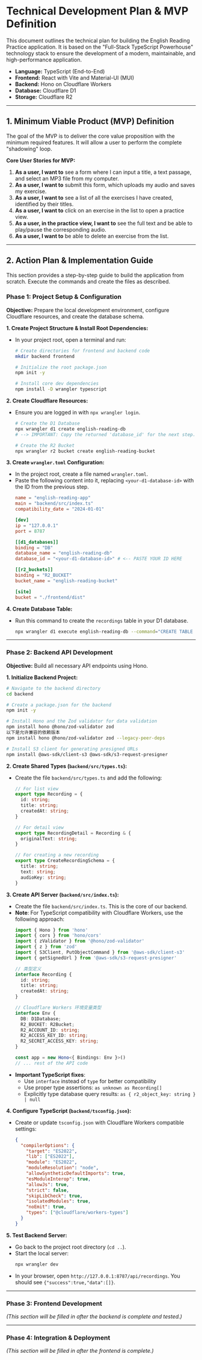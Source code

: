 # Technical Development Plan & MVP Definition

This document outlines the technical plan for building the English Reading Practice application. It is based on the "Full-Stack TypeScript Powerhouse" technology stack to ensure the development of a modern, maintainable, and high-performance application.

- **Language:** TypeScript (End-to-End)
- **Frontend:** React with Vite and Material-UI (MUI)
- **Backend:** Hono on Cloudflare Workers
- **Database:** Cloudflare D1
- **Storage:** Cloudflare R2

---

## 1. Minimum Viable Product (MVP) Definition

The goal of the MVP is to deliver the core value proposition with the minimum required features. It will allow a user to perform the complete "shadowing" loop.

**Core User Stories for MVP:**

1.  **As a user, I want to** see a form where I can input a title, a text passage, and select an MP3 file from my computer.
2.  **As a user, I want to** submit this form, which uploads my audio and saves my exercise.
3.  **As a user, I want to** see a list of all the exercises I have created, identified by their titles.
4.  **As a user, I want to** click on an exercise in the list to open a practice view.
5.  **As a user, in the practice view, I want to** see the full text and be able to play/pause the corresponding audio.
6.  **As a user, I want to** be able to delete an exercise from the list.

---

## 2. Action Plan & Implementation Guide

This section provides a step-by-step guide to build the application from scratch. Execute the commands and create the files as described.

### **Phase 1: Project Setup & Configuration**

**Objective:** Prepare the local development environment, configure Cloudflare resources, and create the database schema.

**1. Create Project Structure & Install Root Dependencies:**
   - In your project root, open a terminal and run:
     ```bash
     # Create directories for frontend and backend code
     mkdir backend frontend

     # Initialize the root package.json
     npm init -y

     # Install core dev dependencies
     npm install -D wrangler typescript
     ```

**2. Create Cloudflare Resources:**
   - Ensure you are logged in with `npx wrangler login`.
     ```bash
     # Create the D1 Database
     npx wrangler d1 create english-reading-db
     # --> IMPORTANT: Copy the returned 'database_id' for the next step.

     # Create the R2 Bucket
     npx wrangler r2 bucket create english-reading-bucket
     ```

**3. Create `wrangler.toml` Configuration:**
   - In the project root, create a file named `wrangler.toml`.
   - Paste the following content into it, replacing `<your-d1-database-id>` with the ID from the previous step.
     ```toml
     name = "english-reading-app"
     main = "backend/src/index.ts"
     compatibility_date = "2024-01-01"

     [dev]
     ip = "127.0.0.1"
     port = 8787

     [[d1_databases]]
     binding = "DB"
     database_name = "english-reading-db"
     database_id = "<your-d1-database-id>" # <-- PASTE YOUR ID HERE

     [[r2_buckets]]
     binding = "R2_BUCKET"
     bucket_name = "english-reading-bucket"

     [site]
     bucket = "./frontend/dist"
     ```

**4. Create Database Table:**
   - Run this command to create the `recordings` table in your D1 database.
     ```bash
     npx wrangler d1 execute english-reading-db --command="CREATE TABLE recordings (id TEXT PRIMARY KEY, title TEXT NOT NULL, original_text TEXT NOT NULL, r2_object_key TEXT NOT NULL UNIQUE, created_at TEXT DEFAULT (strftime('%Y-%m-%dT%H:%M:%SZ', 'now')));"
     ```

---

### **Phase 2: Backend API Development**

**Objective:** Build all necessary API endpoints using Hono.

**1. Initialize Backend Project:**
   ```bash
   # Navigate to the backend directory
   cd backend

   # Create a package.json for the backend
   npm init -y

   # Install Hono and the Zod validator for data validation
   npm install hono @hono/zod-validator zod
   以下是允许兼容的依赖版本
   npm install hono @hono/zod-validator zod --legacy-peer-deps
   
   # Install S3 client for generating presigned URLs
   npm install @aws-sdk/client-s3 @aws-sdk/s3-request-presigner
   ```

**2. Create Shared Types (`backend/src/types.ts`):**
   - Create the file `backend/src/types.ts` and add the following:
     ```typescript
     // For list view
     export type Recording = {
       id: string;
       title: string;
       createdAt: string;
     }

     // For detail view
     export type RecordingDetail = Recording & {
       originalText: string;
     }

     // For creating a new recording
     export type CreateRecordingSchema = {
       title: string;
       text: string;
       audioKey: string;
     }
     ```

**3. Create API Server (`backend/src/index.ts`):**
   - Create the file `backend/src/index.ts`. This is the core of our backend.
   - **Note**: For TypeScript compatibility with Cloudflare Workers, use the following approach:
     ```typescript
     import { Hono } from 'hono'
     import { cors } from 'hono/cors'
     import { zValidator } from '@hono/zod-validator'
     import { z } from 'zod'
     import { S3Client, PutObjectCommand } from '@aws-sdk/client-s3'
     import { getSignedUrl } from '@aws-sdk/s3-request-presigner'

     // 类型定义
     interface Recording {
       id: string;
       title: string;
       createdAt: string;
     }

     // Cloudflare Workers 环境变量类型
     interface Env {
       DB: D1Database;
       R2_BUCKET: R2Bucket;
       R2_ACCOUNT_ID: string;
       R2_ACCESS_KEY_ID: string;
       R2_SECRET_ACCESS_KEY: string;
     }

     const app = new Hono<{ Bindings: Env }>()
     // ... rest of the API code
     ```
   - **Important TypeScript fixes**:
     - Use `interface` instead of `type` for better compatibility
     - Use proper type assertions: `as unknown as Recording[]`
     - Explicitly type database query results: `as { r2_object_key: string } | null`

**4. Configure TypeScript (`backend/tsconfig.json`):**
   - Create or update `tsconfig.json` with Cloudflare Workers compatible settings:
     ```json
     {
       "compilerOptions": {
         "target": "ES2022",
         "lib": ["ES2022"],
         "module": "ES2022",
         "moduleResolution": "node",
         "allowSyntheticDefaultImports": true,
         "esModuleInterop": true,
         "allowJs": true,
         "strict": false,
         "skipLibCheck": true,
         "isolatedModules": true,
         "noEmit": true,
         "types": ["@cloudflare/workers-types"]
       }
     }
     ```

**5. Test Backend Server:**
   - Go back to the project root directory (`cd ..`).
   - Start the local server:
     ```bash
     npx wrangler dev
     ```
   - In your browser, open `http://127.0.0.1:8787/api/recordings`. You should see `{"success":true,"data":[]}`.

---

### **Phase 3: Frontend Development**

*(This section will be filled in after the backend is complete and tested.)*

---

### **Phase 4: Integration & Deployment**

*(This section will be filled in after the frontend is complete.)*

